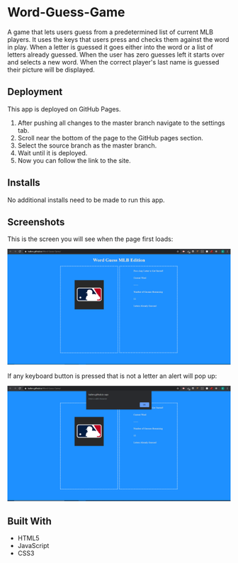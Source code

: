 # Word-Guess-Game
A game that lets users guess from a predetermined list of current MLB players. It uses the keys that users press and checks them against the word in play. When a letter is guessed it goes either into the word or a list of letters already guessed. When the user has zero guesses left it starts over and selects a new word. When the correct player's last name is guessed their picture will be displayed.

## Deployment 
This app is deployed on GitHub Pages.
1. After pushing all changes to the master branch navigate to the settings tab.
1. Scroll near the bottom of the page to the GitHub pages section.
1. Select the source branch as the master branch.
1. Wait until it is deployed.
1. Now you can follow the link to the site.

## Installs
No additional installs need to be made to run this app.

## Screenshots

This is the screen you will see when the page first loads:

![Starting Screen](/assets/images/startingscreen.png)

If any keyboard button is pressed that is not a letter an alert will pop up:

![Invalid button](/assets/images/invalidinput.png)

## Built With 
* HTML5
* JavaScript 
* CSS3
